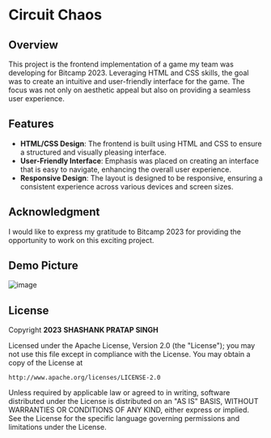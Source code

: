 # Circuit Chaos

## Overview
This project is the frontend implementation of a game my team was developing for Bitcamp 2023. Leveraging HTML and CSS skills, the goal was to create an intuitive and user-friendly interface for the game. The focus was not only on aesthetic appeal but also on providing a seamless user experience.

## Features
- **HTML/CSS Design**: The frontend is built using HTML and CSS to ensure a structured and visually pleasing interface.
- **User-Friendly Interface**: Emphasis was placed on creating an interface that is easy to navigate, enhancing the overall user experience.
- **Responsive Design**: The layout is designed to be responsive, ensuring a consistent experience across various devices and screen sizes.

## Acknowledgment
I would like to express my gratitude to Bitcamp 2023 for providing the opportunity to work on this exciting project. 

## Demo Picture
![image](https://github.com/shashanksp04/BitCamp-2023---FRONTEND/assets/87560114/5f0cc5f8-9edf-400c-87b4-7dda1fdfc804)

## License

Copyright **2023** **SHASHANK PRATAP SINGH**

Licensed under the Apache License, Version 2.0 (the "License");
you may not use this file except in compliance with the License.
You may obtain a copy of the License at

    http://www.apache.org/licenses/LICENSE-2.0

Unless required by applicable law or agreed to in writing, software
distributed under the License is distributed on an "AS IS" BASIS,
WITHOUT WARRANTIES OR CONDITIONS OF ANY KIND, either express or implied.
See the License for the specific language governing permissions and
limitations under the License.


